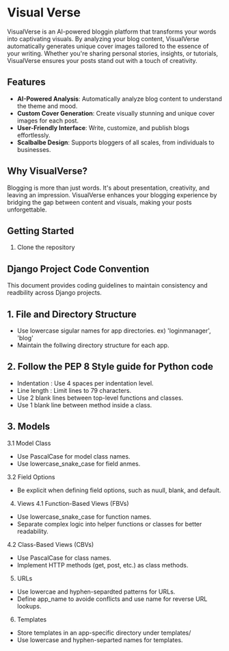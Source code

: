 # Visual Verse
VisualVerse is an AI-powered bloggin platform that transforms your words into captivating visuals.
By analyzing your blog content, VisualVerse automatically generates unique cover images tailored to the essence of your writing.
Whether you're sharing personal stories, insights, or tutorials, VisualVerse ensures your posts stand out with a touch of creativity.


## Features
- **AI-Powered Analysis**: Automatically analyze blog content to understand the theme and mood.
- **Custom Cover Generation**: Create visually stunning and unique cover images for each post.
- **User-Friendly Interface**: Write, customize, and publish blogs effortlessly.
- **Scalbalbe Design**: Supports bloggers of all scales, from individuals to businesses.

## Why VisualVerse?
Blogging is more than just words. It's about presentation, creativity, and leaving an impression. VisualVerse enhances your blogging experience by bridging the gap between content and visuals, making your posts unforgettable.

## Getting Started
1. Clone the repository

## Django Project Code Convention
This document provides coding guidelines to maintain consistency and readbility across Django projects.

## 1. File and Directory Structure
- Use lowercase sigular names for app directories. ex) 'loginmanager', 'blog'
- Maintain the follwing directory structure for each app.

## 2. Follow the PEP 8 Style guide for Python code
- Indentation : Use 4 spaces per indentation level.
- Line length : Limit lines to 79 characters.
- Use 2 blank lines between top-level functions and classes.
- Use 1 blank line between method inside a class.

## 3. Models
3.1 Model Class
- Use PascalCase for model class names.
- Use lowercase_snake_case for field anmes.

3.2 Field Options
- Be explicit when defining field options, such as nuull, blank, and default.

4. Views
4.1 Function-Based Views (FBVs)
- Use lowercase_snake_case for function names.
- Separate complex logic into helper functions or classes for better readability.

4.2 Class-Based Views (CBVs)
- Use PascalCase for class names.
- Implement HTTP methods (get, post, etc.) as class methods.

5. URLs
- Use lowercae and hyphen-separdted patterns for URLs.
- Define app_name to avoide conflicts and use name for reverse URL lookups.

6. Templates
- Store templates in an app-specific directory under templates/
- Use lowercase and hyphen-separted names for templates.

